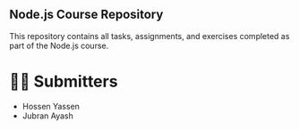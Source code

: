 ## Node.js Course Repository
This repository contains all tasks, assignments, and exercises completed as part of the Node.js course.
# 👨‍💻 Submitters
- Hossen Yassen
- Jubran Ayash
